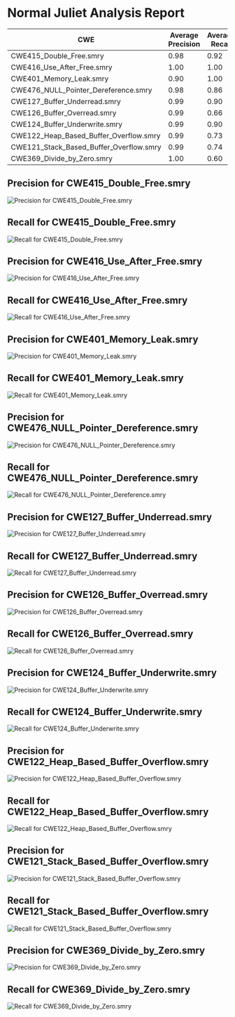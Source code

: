 # Normal Juliet Analysis Report

| CWE | Average Precision | Average Recall |
|-----|-------------------|----------------|
| CWE415_Double_Free.smry | 0.98 | 0.92 |
| CWE416_Use_After_Free.smry | 1.00 | 1.00 |
| CWE401_Memory_Leak.smry | 0.90 | 1.00 |
| CWE476_NULL_Pointer_Dereference.smry | 0.98 | 0.86 |
| CWE127_Buffer_Underread.smry | 0.99 | 0.90 |
| CWE126_Buffer_Overread.smry | 0.99 | 0.66 |
| CWE124_Buffer_Underwrite.smry | 0.99 | 0.90 |
| CWE122_Heap_Based_Buffer_Overflow.smry | 0.99 | 0.73 |
| CWE121_Stack_Based_Buffer_Overflow.smry | 0.99 | 0.74 |
| CWE369_Divide_by_Zero.smry | 1.00 | 0.60 |

## Precision for CWE415_Double_Free.smry

![Precision for CWE415_Double_Free.smry](juliet_precision_CWE415_Double_Free.smry_Normal_Juliet_Analysis_Report.png)


## Recall for CWE415_Double_Free.smry

![Recall for CWE415_Double_Free.smry](juliet_recall_CWE415_Double_Free.smry_Normal_Juliet_Analysis_Report.png)


## Precision for CWE416_Use_After_Free.smry

![Precision for CWE416_Use_After_Free.smry](juliet_precision_CWE416_Use_After_Free.smry_Normal_Juliet_Analysis_Report.png)


## Recall for CWE416_Use_After_Free.smry

![Recall for CWE416_Use_After_Free.smry](juliet_recall_CWE416_Use_After_Free.smry_Normal_Juliet_Analysis_Report.png)


## Precision for CWE401_Memory_Leak.smry

![Precision for CWE401_Memory_Leak.smry](juliet_precision_CWE401_Memory_Leak.smry_Normal_Juliet_Analysis_Report.png)


## Recall for CWE401_Memory_Leak.smry

![Recall for CWE401_Memory_Leak.smry](juliet_recall_CWE401_Memory_Leak.smry_Normal_Juliet_Analysis_Report.png)


## Precision for CWE476_NULL_Pointer_Dereference.smry

![Precision for CWE476_NULL_Pointer_Dereference.smry](juliet_precision_CWE476_NULL_Pointer_Dereference.smry_Normal_Juliet_Analysis_Report.png)


## Recall for CWE476_NULL_Pointer_Dereference.smry

![Recall for CWE476_NULL_Pointer_Dereference.smry](juliet_recall_CWE476_NULL_Pointer_Dereference.smry_Normal_Juliet_Analysis_Report.png)


## Precision for CWE127_Buffer_Underread.smry

![Precision for CWE127_Buffer_Underread.smry](juliet_precision_CWE127_Buffer_Underread.smry_Normal_Juliet_Analysis_Report.png)


## Recall for CWE127_Buffer_Underread.smry

![Recall for CWE127_Buffer_Underread.smry](juliet_recall_CWE127_Buffer_Underread.smry_Normal_Juliet_Analysis_Report.png)


## Precision for CWE126_Buffer_Overread.smry

![Precision for CWE126_Buffer_Overread.smry](juliet_precision_CWE126_Buffer_Overread.smry_Normal_Juliet_Analysis_Report.png)


## Recall for CWE126_Buffer_Overread.smry

![Recall for CWE126_Buffer_Overread.smry](juliet_recall_CWE126_Buffer_Overread.smry_Normal_Juliet_Analysis_Report.png)


## Precision for CWE124_Buffer_Underwrite.smry

![Precision for CWE124_Buffer_Underwrite.smry](juliet_precision_CWE124_Buffer_Underwrite.smry_Normal_Juliet_Analysis_Report.png)


## Recall for CWE124_Buffer_Underwrite.smry

![Recall for CWE124_Buffer_Underwrite.smry](juliet_recall_CWE124_Buffer_Underwrite.smry_Normal_Juliet_Analysis_Report.png)


## Precision for CWE122_Heap_Based_Buffer_Overflow.smry

![Precision for CWE122_Heap_Based_Buffer_Overflow.smry](juliet_precision_CWE122_Heap_Based_Buffer_Overflow.smry_Normal_Juliet_Analysis_Report.png)


## Recall for CWE122_Heap_Based_Buffer_Overflow.smry

![Recall for CWE122_Heap_Based_Buffer_Overflow.smry](juliet_recall_CWE122_Heap_Based_Buffer_Overflow.smry_Normal_Juliet_Analysis_Report.png)


## Precision for CWE121_Stack_Based_Buffer_Overflow.smry

![Precision for CWE121_Stack_Based_Buffer_Overflow.smry](juliet_precision_CWE121_Stack_Based_Buffer_Overflow.smry_Normal_Juliet_Analysis_Report.png)


## Recall for CWE121_Stack_Based_Buffer_Overflow.smry

![Recall for CWE121_Stack_Based_Buffer_Overflow.smry](juliet_recall_CWE121_Stack_Based_Buffer_Overflow.smry_Normal_Juliet_Analysis_Report.png)


## Precision for CWE369_Divide_by_Zero.smry

![Precision for CWE369_Divide_by_Zero.smry](juliet_precision_CWE369_Divide_by_Zero.smry_Normal_Juliet_Analysis_Report.png)


## Recall for CWE369_Divide_by_Zero.smry

![Recall for CWE369_Divide_by_Zero.smry](juliet_recall_CWE369_Divide_by_Zero.smry_Normal_Juliet_Analysis_Report.png)

